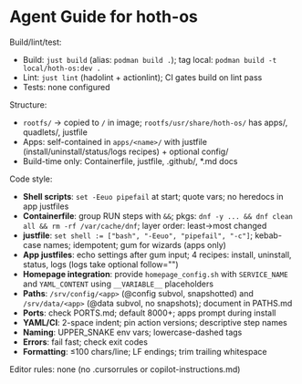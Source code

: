 # Agent Guide for hoth-os

Build/lint/test:
- Build: `just build` (alias: `podman build .`); tag local: `podman build -t local/hoth-os:dev .`
- Lint: `just lint` (hadolint + actionlint); CI gates build on lint pass
- Tests: none configured

Structure:
- `rootfs/` → copied to `/` in image; `rootfs/usr/share/hoth-os/` has apps/, quadlets/, justfile
- Apps: self-contained in `apps/<name>/` with justfile (install/uninstall/status/logs recipes) + optional config/
- Build-time only: Containerfile, justfile, .github/, *.md docs

Code style:
- **Shell scripts**: `set -Eeuo pipefail` at start; quote vars; no heredocs in app justfiles
- **Containerfile**: group RUN steps with `&&`; pkgs: `dnf -y ... && dnf clean all && rm -rf /var/cache/dnf`; layer order: least→most changed
- **justfile**: `set shell := ["bash", "-Eeuo", "pipefail", "-c"]`; kebab-case names; idempotent; gum for wizards (apps only)
- **App justfiles**: echo settings after gum input; 4 recipes: install, uninstall, status, logs (logs take optional follow="")
- **Homepage integration**: provide `homepage_config.sh` with `SERVICE_NAME` and `YAML_CONTENT` using `__VARIABLE__` placeholders
- **Paths**: `/srv/config/<app>` (@config subvol, snapshotted) and `/srv/data/<app>` (@data subvol, no snapshots); document in PATHS.md
- **Ports**: check PORTS.md; default 8000+; apps prompt during install
- **YAML/CI**: 2-space indent; pin action versions; descriptive step names
- **Naming**: UPPER_SNAKE env vars; lowercase-dashed tags
- **Errors**: fail fast; check exit codes
- **Formatting**: ≤100 chars/line; LF endings; trim trailing whitespace

Editor rules: none (no .cursorrules or copilot-instructions.md)

